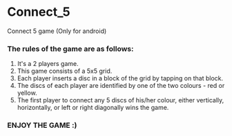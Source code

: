 # Connect_5
Connect 5 game (Only for android)

### The rules of the game are as follows: 
1. It's a 2 players game.
2. This game consists of a 5x5 grid.
3. Each player inserts a disc in a block of the grid by tapping on that block.
4. The discs of each player are identified by one of the two colours - red or yellow.
5. The first player to connect any 5 discs of his/her colour, either vertically, horizontally, or left or right diagonally wins the game.

### ENJOY THE GAME :)

